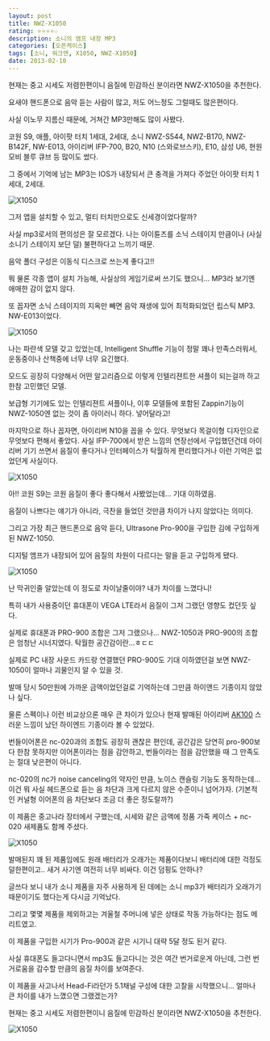 ```yaml
---
layout: post
title: NWZ-X1050
rating: ⭐️⭐️⭐️⭐️☆
description: 소니의 앰프 내장 MP3
categories: [오픈케이스]
tags: [소니, 워크맨, X1050, NWZ-X1050]
date: 2013-02-10
---
```


현재는 중고 시세도 저렴한편이니 음질에 민감하신 분이라면 NWZ-X1050을 추천한다.

요새야 핸드폰으로 음악 듣는 사람이 많고, 저도 어느정도 그럴때도 많은편이다.

사실 이노무 지름신 때문에, 거쳐간 MP3만해도 많이 사봤다.

코원 S9, 애플, 아이팟 터치 1세대, 2세대, 소니 NWZ-S544, NWZ-B170, NWZ-B142F, NW-E013, 아이리버  IFP-700, B20, N10 (스와로브스키), E10, 삼성 U6, 현원 모비 블루 큐브 등 많이도 썼다.

그 중에서 기억에 남는 MP3는 IOS가 내장되서 큰 충격을 가져다 주었던 아이팟 터치 1세대, 2세대.

![X1050](../../review/img/2013/nwz_x1050_01.jpg)

그저 앱을 설치할 수 있고, 멀티 터치만으로도 신세경이었다랄까?

사실 mp3로서의 편의성은 잘 모르겠다. 나는 아이튠즈를 소닉 스테이지 만큼이나 (사실 소니기 스테이지 보단 덜) 불편하다고 느끼기 때문.

음악 폴더 구성은 이동식 디스크로 쓰는게 좋다고!!

뭐 물론 각종 앱이 설치 가능해, 사실상의 게임기로써 쓰기도 했으니… MP3라 보기엔 애매한 감이 없지 않다.

또 꼽자면 소닉 스테이지의 지옥만 빼면 음악 재생에 있어 최적화되었던 립스틱 MP3. NW-E013이었다.

 ![X1050](../../review/img/2013/nwz_x1050_02.jpg)

나는 파란색 모델 갖고 있었는데, Intelligent Shuffle 기능이 정말 꽤나 만족스러워서, 운동중이나 산책중에 너무 너무 요긴했다.

모드도 굉장히 다양해서 어떤 알고리즘으로 이렇게 인텔리젼트한 셔플이 되는걸까 하고 한참 고민했던 모델.

보급형 기기에도 있는 인텔리젼트 셔플이나, 이후 모델들에 포함된 Zappin기능이 NWZ-1050엔 없는 것이 좀 아이러니 하다. 넣어달라고!

마지막으로 하나 꼽자면, 아이리버 N10을 꼽을 수 있다. 무엇보다 목걸이형 디자인으로 무엇보다 편해서 좋았다. 사실 IFP-700에서 받은 느낌의 연장선에서 구입했던건데 아이리버 기기 쓰면서 음질이 좋다거나 인터페이스가 탁월하게 편리했다거나 이런 기억은 없었던게 사실이다.

![X1050](../../review/img/2013/nwz_x1050_03.jpg)

아!! 코원 S9는 코원 음질이 좋다 좋다해서 사봤었는데… 기대 이하였음.

음질이 나쁘다는 얘기가 아니라, 극찬을 들었던 것만큼 차이가 나지 않았다는 의미다.

그리고 가장 최근 핸드폰으로 음악 듣다, Ultrasone Pro-900을 구입한 김에 구입하게 된 NWZ-1050.

디지털 앰프가 내장되어 있어 음질의 차원이 다르다는 말을 듣고 구입하게 됐다.

 ![X1050](../../review/img/2013/nwz_x1050_04.jpg)

난 막귀인줄 알았는데 이 정도로 차이날줄이야? 내가 차이를 느꼈다니!

특히 내가 사용중이던 휴대폰이 VEGA LTE라서 음질이 그저 그랬던 영향도 컸던듯 싶다.

실제로 휴대폰과 PRO-900 조합은 그저 그랬으나… NWZ-1050과 PRO-900의 조합은 엄청난 시너지였다. 탁월한 공간감이란…ㅎㄷㄷ

실제로 PC 내장 사운드 카드랑 연결했던 PRO-900도 기대 이하였던걸 보면 NWZ-1050이 얼마나 괴물인지 알 수 있을 것.

발매 당시 50만원에 가까운 금액이었던걸로 기억하는데 그만큼 하이앤드 기종이지 않았나 싶다.

물론 스펙이나 이런 비교상으론 매우 큰 차이가 있으나 현재 발매된 아이리버 [AK100](http://prod.danawa.com/info/?pcode=1814212&cate1=22592&cate2=22914&cate3=22961&cate4=0) 스러운 느낌이 났던 하이엔드 기종이라 볼 수 있었다.

번들이어폰은 nc-020과의 조합도 굉장히 괜찮은 편인데, 공간감은 당연히 pro-900보다 한참 못하지만 이어폰이라는 점을 감안하고, 번들이라는 점을 감안했을 때 그 만족도는 절대 낮은편이 아니다.

nc-020의 nc가 noise canceling의 약자인 만큼, 노이스 캔슬링 기능도 동작하는데… 이건 뭐 사실 헤드폰으로 듣는 음 차단과 크게 다르지 않은 수준이니 넘어가자. (기본적인 커널형 이어폰의 음 차단보다 조금 더 좋은 정도랄까?)

이 제품은 중고나라 장터에서 구했는데, 시세와 같은 금액에 정품 가죽 케이스 + nc-020 새제품도 함께 주셨다.

![X1050](../../review/img/2013/nwz_x1050_05.jpg)

발매된지 꽤 된 제품임에도 원래 배터리가 오래가는 제품이다보니 배터리에 대한 걱정도 덜한편이고.. 새거 사기엔 여전히 너무 비싸다. 이건 덤핑도 안하나?

글쓰다 보니 내가 소니 제품을 자주 사용하게 된 데에는 소니 mp3가 배터리가 오래가기 때문이기도 했다는게 다시금 기억났다.

그리고 몇몇 제품을 제외하고는 겨울철 주머니에 넣은 상태로 작동 가능하다는 점도 메리트였고.

이 제품을 구입한 시기가 Pro-900과 같은 시기니 대략 5달 정도 된거 같다.

사실 휴대폰도 들고다니면서 mp3도 들고다니는 것은 여간 번거로운게 아닌데, 그런 번거로움을 감수할 만큼의 음질 차이를 보여준다.

이 제품을 사고나서 Head-Fi라던가 5.1채널 구성에 대한 고찰을 시작했으니… 얼마나 큰 차이를 내가 느꼈으면 그랬겠는가?

현재는 중고 시세도 저렴한편이니 음질에 민감하신 분이라면 NWZ-X1050을 추천한다.

![X1050](../../review/img/2013/nwz_x1050_06.jpg)